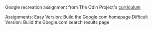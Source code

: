 Google recreation assignment from The Odin Project's [curriculum](http://www.theodinproject.com/courses/web-development-101/lessons/html-css)

Assignments:
    Easy Version: Build the Google.com homepage 
    Difficult Version: Build the Google.com search results page


